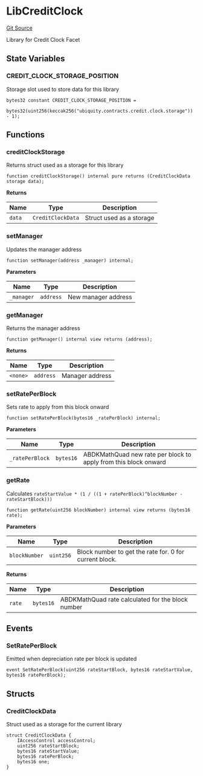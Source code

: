 # LibCreditClock
[Git Source](https://github.com/ubiquity/ubiquity-dollar/blob/8e774eecb089180805d9583f0e7776529582e747/src/dollar/libraries/LibCreditClock.sol)

Library for Credit Clock Facet


## State Variables
### CREDIT_CLOCK_STORAGE_POSITION
Storage slot used to store data for this library


```solidity
bytes32 constant CREDIT_CLOCK_STORAGE_POSITION =
    bytes32(uint256(keccak256("ubiquity.contracts.credit.clock.storage")) - 1);
```


## Functions
### creditClockStorage

Returns struct used as a storage for this library


```solidity
function creditClockStorage() internal pure returns (CreditClockData storage data);
```
**Returns**

|Name|Type|Description|
|----|----|-----------|
|`data`|`CreditClockData`|Struct used as a storage|


### setManager

Updates the manager address


```solidity
function setManager(address _manager) internal;
```
**Parameters**

|Name|Type|Description|
|----|----|-----------|
|`_manager`|`address`|New manager address|


### getManager

Returns the manager address


```solidity
function getManager() internal view returns (address);
```
**Returns**

|Name|Type|Description|
|----|----|-----------|
|`<none>`|`address`|Manager address|


### setRatePerBlock

Sets rate to apply from this block onward


```solidity
function setRatePerBlock(bytes16 _ratePerBlock) internal;
```
**Parameters**

|Name|Type|Description|
|----|----|-----------|
|`_ratePerBlock`|`bytes16`|ABDKMathQuad new rate per block to apply from this block onward|


### getRate

Calculates `rateStartValue * (1 / ((1 + ratePerBlock)^blockNumber - rateStartBlock)))`


```solidity
function getRate(uint256 blockNumber) internal view returns (bytes16 rate);
```
**Parameters**

|Name|Type|Description|
|----|----|-----------|
|`blockNumber`|`uint256`|Block number to get the rate for. 0 for current block.|

**Returns**

|Name|Type|Description|
|----|----|-----------|
|`rate`|`bytes16`|ABDKMathQuad rate calculated for the block number|


## Events
### SetRatePerBlock
Emitted when depreciation rate per block is updated


```solidity
event SetRatePerBlock(uint256 rateStartBlock, bytes16 rateStartValue, bytes16 ratePerBlock);
```

## Structs
### CreditClockData
Struct used as a storage for the current library


```solidity
struct CreditClockData {
    IAccessControl accessControl;
    uint256 rateStartBlock;
    bytes16 rateStartValue;
    bytes16 ratePerBlock;
    bytes16 one;
}
```

